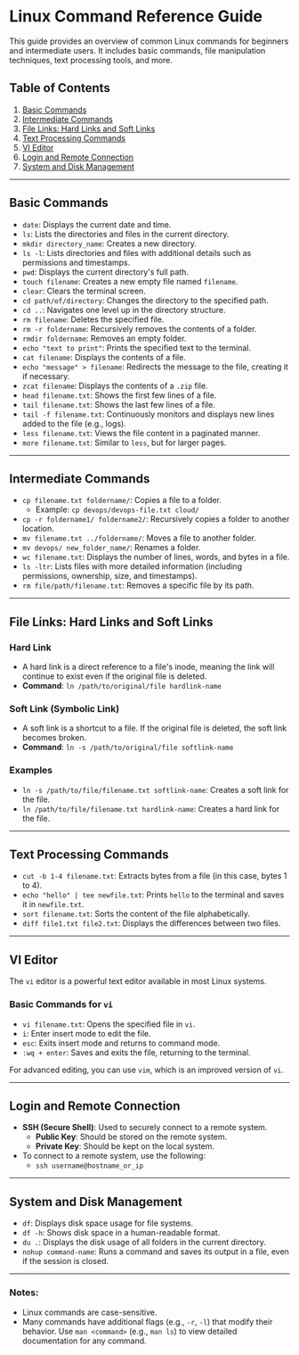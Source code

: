 # Linux Command Reference Guide

This guide provides an overview of common Linux commands for beginners and intermediate users. It includes basic commands, file manipulation techniques, text processing tools, and more.

## Table of Contents
1. [Basic Commands](#basic-commands)
2. [Intermediate Commands](#intermediate-commands)
3. [File Links: Hard Links and Soft Links](#file-links-hard-links-and-soft-links)
4. [Text Processing Commands](#text-processing-commands)
5. [VI Editor](#vi-editor)
6. [Login and Remote Connection](#login-and-remote-connection)
7. [System and Disk Management](#system-and-disk-management)

---

## Basic Commands

- `date`: Displays the current date and time.
- `ls`: Lists the directories and files in the current directory.
- `mkdir directory_name`: Creates a new directory.
- `ls -l`: Lists directories and files with additional details such as permissions and timestamps.
- `pwd`: Displays the current directory's full path.
- `touch filename`: Creates a new empty file named `filename`.
- `clear`: Clears the terminal screen.
- `cd path/of/directory`: Changes the directory to the specified path.
- `cd ..`: Navigates one level up in the directory structure.
- `rm filename`: Deletes the specified file.
- `rm -r foldername`: Recursively removes the contents of a folder.
- `rmdir foldername`: Removes an empty folder.
- `echo "text to print"`: Prints the specified text to the terminal.
- `cat filename`: Displays the contents of a file.
- `echo "message" > filename`: Redirects the message to the file, creating it if necessary.
- `zcat filename`: Displays the contents of a `.zip` file.
- `head filename.txt`: Shows the first few lines of a file.
- `tail filename.txt`: Shows the last few lines of a file.
- `tail -f filename.txt`: Continuously monitors and displays new lines added to the file (e.g., logs).
- `less filename.txt`: Views the file content in a paginated manner.
- `more filename.txt`: Similar to `less`, but for larger pages.

---

## Intermediate Commands

- `cp filename.txt foldername/`: Copies a file to a folder.
  - Example: `cp devops/devops-file.txt cloud/`
- `cp -r foldername1/ foldername2/`: Recursively copies a folder to another location.
- `mv filename.txt ../foldername/`: Moves a file to another folder.
- `mv devops/ new_folder_name/`: Renames a folder.
- `wc filename.txt`: Displays the number of lines, words, and bytes in a file.
- `ls -ltr`: Lists files with more detailed information (including permissions, ownership, size, and timestamps).
- `rm file/path/filename.txt`: Removes a specific file by its path.

---

## File Links: Hard Links and Soft Links

### Hard Link
- A hard link is a direct reference to a file's inode, meaning the link will continue to exist even if the original file is deleted.
- **Command**: `ln /path/to/original/file hardlink-name`

### Soft Link (Symbolic Link)
- A soft link is a shortcut to a file. If the original file is deleted, the soft link becomes broken.
- **Command**: `ln -s /path/to/original/file softlink-name`

### Examples
- `ln -s /path/to/file/filename.txt softlink-name`: Creates a soft link for the file.
- `ln /path/to/file/filename.txt hardlink-name`: Creates a hard link for the file.

---

## Text Processing Commands

- `cut -b 1-4 filename.txt`: Extracts bytes from a file (in this case, bytes 1 to 4).
- `echo "hello" | tee newfile.txt`: Prints `hello` to the terminal and saves it in `newfile.txt`.
- `sort filename.txt`: Sorts the content of the file alphabetically.
- `diff file1.txt file2.txt`: Displays the differences between two files.

---

## VI Editor

The `vi` editor is a powerful text editor available in most Linux systems.

### Basic Commands for `vi`
- `vi filename.txt`: Opens the specified file in `vi`.
- `i`: Enter insert mode to edit the file.
- `esc`: Exits insert mode and returns to command mode.
- `:wq + enter`: Saves and exits the file, returning to the terminal.

For advanced editing, you can use `vim`, which is an improved version of `vi`.

---

## Login and Remote Connection

- **SSH (Secure Shell)**: Used to securely connect to a remote system.
  - **Public Key**: Should be stored on the remote system.
  - **Private Key**: Should be kept on the local system.
- To connect to a remote system, use the following:
  - `ssh username@hostname_or_ip`

---

## System and Disk Management

- `df`: Displays disk space usage for file systems.
- `df -h`: Shows disk space in a human-readable format.
- `du .`: Displays the disk usage of all folders in the current directory.
- `nohup command-name`: Runs a command and saves its output in a file, even if the session is closed.

---

### Notes:
- Linux commands are case-sensitive.
- Many commands have additional flags (e.g., `-r`, `-l`) that modify their behavior. Use `man <command>` (e.g., `man ls`) to view detailed documentation for any command.

